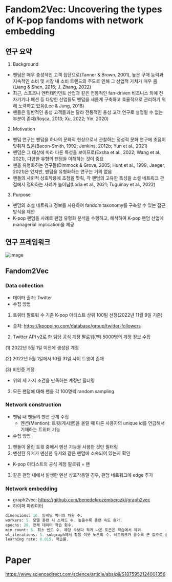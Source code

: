 # Fandom2Vec: Uncovering the types of K-pop fandoms with network embedding

## 연구 요약
1) Background
- 팬덤은 매우 충성적인 고객 집단으로(Tanner & Brown, 2001), 높은 구매 능력과 지속적인 소비 및 시장 내 소비 트렌드의 주도로 인해 그 상업적 가치가 매우 큼(Liang & Shen, 2016; J. Zhang, 2022)
- 최근, 스포츠나 엔터테인먼트 산업과 같은 전통적인 fan-driven 비즈니스 외에 전자기기나 패션 등 다양한 산업들도 팬덤을 새롭게 구축하고 효율적으로 관리하기 위해 노력하고 있음(Lee & Jung, 2018)
- 팬들은 일반적인 충성 고객들과는 달라 전통적인 충성 고객 연구로 설명될 수 없는 부분이 존재(Roşca, 2013; Xu, 2022; Yin, 2020)
2) Motivation
- 팬덤 연구는 팬덤을 하나의 문화적 현상으로서 관찰하는 정성적 문화 연구에 초점이 맞춰져 있음(Bacon-Smith, 1992; Jenkins, 2012b; Yun et al., 2021)
- 팬덤은 그 대상에 따라 다른 특성을 보이므로(Exsha et al., 2022; Wang et al., 2021), 다양한 유형의 팬덤을 이해하는 것이 중요
- 팬을 유형화하는 연구들(Dimmock & Grove, 2005; Hunt et al., 1999; Jaeger, 2021)은 있지만, 팬덤을 유형화하는 연구는 거의 없음
- 팬들의 사회적 상호작용에 초점을 맞춰, 각 팬덤의 고유한 특성을 소셜 네트워크 관점에서 정의하는 사례가 늘어남(Loria et al., 2021; Tuguinay et al., 2022)
3) Purpose
- 팬덤의 소셜 네트워크 정보를 사용하여 fandom taxonomy를 구축할 수 있는 접근 방식을 제안
- K-pop 팬덤을 사례로 팬덤 유형화 분석을 수행하고, 해석하여 K-pop 팬덤 산업에 managerial implication을 제공

## 연구 프레임워크
![image](https://github.com/jinjinzara/twitter-fandom-analysis/assets/82082271/a33d9233-d450-482d-8e1f-5a05af47825e)

## Fandom2Vec
### Data collection
- 데이터 출처: Twitter
- 수집 방법
1. 트위터 팔로워 수 기준 K-pop 아티스트 상위 100팀 선정(2022년 11월 9일 기준)
  - 출처: https://kpopping.com/database/group/twitter-followers
    
2. Twitter API v2로 한 팀당 공식 계정 팔로워(팬) 5000명의 계정 정보 수집

  (1) 2022년 5월 1일 이전에 생성된 계정
  
  (2) 2022년 5월 1일에서 10월 31일 사이 트윗이 존재
  
  (3) 비인증 계정
  
  - 위의 세 가지 조건을 만족하는 계정만 필터링
    
3. 모든 팬덤에 대해 팬을 각 100명씩 random sampling

### Network construction
- 팬덤 내 팬들의 멘션 관계 수집
  - 멘션(Mention): 트윗(게시글)을 올릴 때 다른 사용자의 unique id를 언급해서 기재하는 트위터 기능
- 수집 방법
1. 팬들이 올린 트윗 중에서 멘션 기능을 사용한 것만 필터링
2. 멘션된 유저가 멘션한 유저와 같은 팬덤에 소속되어 있는지 확인
  - K-pop 아티스트의 공식 계정 팔로워 = 팬
3. 같은 팬덤 내에서 발생한 멘션 상호작용일 경우, 팬덤 네트워크에 edge 추가

### Network embedding
- graph2vec: https://github.com/benedekrozemberczki/graph2vec
- 하이퍼 파라미터
```Python
dimensions: 16. 임베딩 벡터의 차원 수.
workers: 5. 모델 훈련 시 스레드 수. 높을수록 훈련 속도 증가.
epochs: 20. 전체 데이터 학습 횟수.
min_count: 5. 최소 빈도 수. 해당 수보다 적게 나온 토큰은 학습에서 제외.
wl_iterations: 5. subgraph에서 합칠 이웃 노드의 수. 네트워크가 클수록 큰 값으로 설정.
learning rate: 0.015. 학습률.
```
# Paper
https://www.sciencedirect.com/science/article/abs/pii/S1875952124001356
